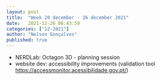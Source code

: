 ```yaml
---
layout: post
title:  "Week 20 december - 26 december 2021"
date:   2021-12-26 08:43:59
categories: ["12-2021"]
author: "Nelson Gonçalves"
published: true
---
```


* NERDLab: Octagon 3D - planning session
* website dev: accessibility improvements (validation tool https://accessmonitor.acessibilidade.gov.pt/)
